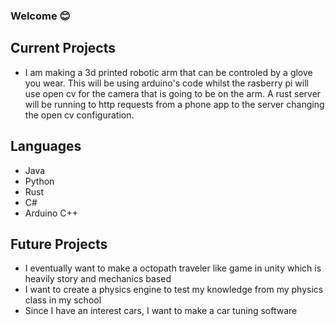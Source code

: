 ### Welcome 😊


## Current Projects
<ul>
    <li>I am making a 3d printed robotic arm that can be controled by a glove you wear. This will be using arduino's code whilst the rasberry pi will use open cv for the camera that is going to be on the arm. A rust server will be running to http requests from a phone app to the server changing the open cv configuration.
</ul>

## Languages
<ul>
    <li>Java
    <li>Python
    <li>Rust
    <li>C#
    <li>Arduino C++
</ul>


## Future Projects
<ul>
    <li>I eventually want to make a octopath traveler like game in unity which is heavily story and mechanics based
    <li>I want to create a physics engine to test my knowledge from my physics class in my school
    <li>Since I have an interest cars, I want to make a car tuning software 
</ul>


